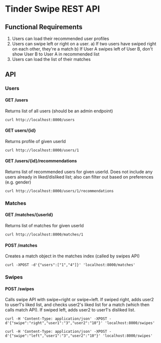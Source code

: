 # Tinder Swipe REST API


## Functional Requirements

1) Users can load their recommended user profiles
2) Users can swipe left or right on a user. 
	a) If two users have swiped right on each other, they're a match
	b) If User A swipes left of User B, don't show User B to User A in recommended list
3) Users can load the list of their matches


## API


### Users

#### GET /users
Returns list of all users (should be an admin endpoint)

`curl http://localhost:8000/users`

#### GET users/{id}
Returns profile of given userId

`curl http://localhost:8000/users/1`

#### GET /users/{id}/recommendations
Returns list of recommended users for given userId. Does not include any users already in liked/disliked list; also can filter out based on preferences (e.g. gender)

`curl http://localhost:8000/users/1/recommendations`


### Matches

#### GET /matches/{userId}
Returns list of matches for given userId

`curl http://localhost:8000/matches/1`


#### POST /matches 
Creates a match object in the matches index (called by swipes API)

`curl -XPOST -d'{"users":["1","4"]}' 'localhost:8000/matches'`

### Swipes


#### POST /swipes
Calls swipe API with swipe=right or swipe=left. If swiped right, adds user2 to user1's liked list, and checks user2's liked list for a match (which then calls match API). If swiped left, adds user2 to user1's disliked list.

`curl -H 'Content-Type: application/json' -XPOST -d'{"swipe":"right","user1":"3","user2":"10"}' 'localhost:8000/swipes'`

`curl -H 'Content-Type: application/json' -XPOST -d'{"swipe":"left","user1":"3","user2":"10"}' 'localhost:8000/swipes'`
